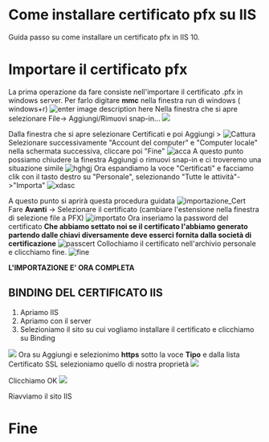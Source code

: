 # Come installare certificato pfx su IIS 

Guida passo su come installare un certificato pfx in IIS 10.


# Importare il certificato pfx 

La prima operazione da fare consiste nell'importare il certificato .pfx in windows server.
Per farlo digitare **mmc** nella finestra run di windows ( windows+r)
![enter image description here](https://image.ibb.co/dX8ADe/mmcura.jpg)
Nella finestra che si apre selezionare File-> Aggiungi/Rimuovi snap-in...
![](https://preview.ibb.co/bT5AeK/mmcconsole.jpg)
  
  Dalla finestra che si apre selezionare Certificati e poi Aggiungi >
  <img src="https://preview.ibb.co/n6ktzK/Cattura.jpg" alt="Cattura" border="0"></a><br />
  Selezionare successivamente "Account del computer" e "Computer locale" nella schermata successiva, cliccare poi "Fine"
 <img src="https://image.ibb.co/khAXte/acca.jpg" alt="acca" border="0"></a>
A questo punto possiamo chiudere la finestra Aggiungi o rimuovi snap-in e ci troveremo una situazione simile
<img src="https://preview.ibb.co/cumu6z/hghgj.jpg" alt="hghgj" border="0">
Ora espandiamo la voce "Certificati" e facciamo clik con il tasto destro su "Personale", selezionando "Tutte le attività"->"Importa"
<img src="https://preview.ibb.co/bCV1KK/xdasc.jpg" alt="xdasc" border="0">

A questo punto si aprirà questa procedura guidata
<img src="https://image.ibb.co/mxV1KK/importazione_Cert.jpg" alt="importazione_Cert" border="0">
Fare **Avanti** -> Selezionare il certificato (cambiare l'estensione nella finestra di selezione file a PFX)
<img src="https://image.ibb.co/cbF1KK/importato.jpg" alt="importato" border="0">
Ora inseriamo la password del certificato **Che abbiamo settato noi se il certificato l'abbiamo generato partendo dalle chiavi diversamente deve esserci fornita dalla società di certificazione**
<img src="https://image.ibb.co/fgN13e/passcert.jpg" alt="passcert" border="0">
Collochiamo il certificato nell'archivio personale e clicchiamo fine.
<img src="https://image.ibb.co/fpGdie/fine.jpg" alt="fine" border="0"></a>

**L'IMPORTAZIONE E' ORA COMPLETA**

## BINDING DEL CERTIFICATO IIS

1. Apriamo IIS
2. Apriamo con il server
3. Selezioniamo il sito su cui vogliamo installare il certificato e clicchiamo su Binding

![](https://www.digicert.com/images/support-images/iis7/iis7-install-4.gif)
Ora su Aggiungi e selezionimo **https** sotto la voce **Tipo**
e dalla lista Certificato SSL selezioniamo quello di nostra proprietà
![](https://www.digicert.com/images/support-images/iis7/iis7-install-6.gif)

Clicchiamo OK
![](https://www.digicert.com/images/support-images/iis7/iis7-install-7.gif)

Riavviamo il sito IIS



# Fine
